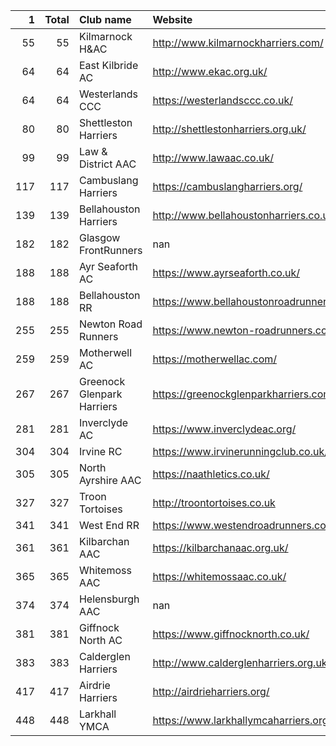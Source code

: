 |   1 |   Total | Club name                  | Website                                    |
|----:|--------:|:---------------------------|:-------------------------------------------|
|  55 |      55 | Kilmarnock H&AC            | http://www.kilmarnockharriers.com/         |
|  64 |      64 | East Kilbride AC           | http://www.ekac.org.uk/                    |
|  64 |      64 | Westerlands CCC            | https://westerlandsccc.co.uk/              |
|  80 |      80 | Shettleston Harriers       | http://shettlestonharriers.org.uk/         |
|  99 |      99 | Law & District AAC         | http://www.lawaac.co.uk/                   |
| 117 |     117 | Cambuslang Harriers        | https://cambuslangharriers.org/            |
| 139 |     139 | Bellahouston Harriers      | http://www.bellahoustonharriers.co.uk/     |
| 182 |     182 | Glasgow FrontRunners       | nan                                        |
| 188 |     188 | Ayr Seaforth AC            | https://www.ayrseaforth.co.uk/             |
| 188 |     188 | Bellahouston RR            | https://www.bellahoustonroadrunners.co.uk/ |
| 255 |     255 | Newton Road Runners        | https://www.newton-roadrunners.com/        |
| 259 |     259 | Motherwell AC              | https://motherwellac.com/                  |
| 267 |     267 | Greenock Glenpark Harriers | https://greenockglenparkharriers.com/      |
| 281 |     281 | Inverclyde AC              | https://www.inverclydeac.org/              |
| 304 |     304 | Irvine RC                  | https://www.irvinerunningclub.co.uk/       |
| 305 |     305 | North Ayrshire AAC         | https://naathletics.co.uk/                 |
| 327 |     327 | Troon Tortoises            | http://troontortoises.co.uk                |
| 341 |     341 | West End RR                | https://www.westendroadrunners.co.uk/      |
| 361 |     361 | Kilbarchan AAC             | https://kilbarchanaac.org.uk/              |
| 365 |     365 | Whitemoss AAC              | https://whitemossaac.co.uk/                |
| 374 |     374 | Helensburgh AAC            | nan                                        |
| 381 |     381 | Giffnock North AC          | https://www.giffnocknorth.co.uk/           |
| 383 |     383 | Calderglen Harriers        | http://www.calderglenharriers.org.uk/      |
| 417 |     417 | Airdrie Harriers           | http://airdrieharriers.org/                |
| 448 |     448 | Larkhall YMCA              | https://www.larkhallymcaharriers.org       |